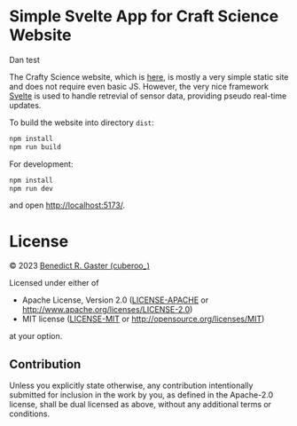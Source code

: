 # Simple Svelte App for Craft Science Website

Dan test

The Crafty Science website, which is [here](https://craftyscience.github.io/), is mostly a very simple static site and does not require even basic JS. However, the very nice framework [Svelte](https://svelte.dev/) is used to handle retrevial of sensor data, providing pseudo real-time updates.

To build the website into directory ```dist```:

```bash
npm install
npm run build
```

For development:

```bash
npm install
npm run dev
```

and open [http://localhost:5173/](http://localhost:5173/).


# License

© 2023 [Benedict R. Gaster (cuberoo_)](https://bgaster.github.io/)

Licensed under either of

 * Apache License, Version 2.0
   ([LICENSE-APACHE](LICENSE-APACHE) or http://www.apache.org/licenses/LICENSE-2.0)
 * MIT license
   ([LICENSE-MIT](LICENSE-MIT) or http://opensource.org/licenses/MIT)

at your option.

## Contribution

Unless you explicitly state otherwise, any contribution intentionally submitted
for inclusion in the work by you, as defined in the Apache-2.0 license, shall be
dual licensed as above, without any additional terms or conditions.
